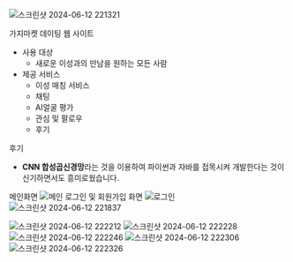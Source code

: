 ![스크린샷 2024-06-12 221321](https://github.com/qywhrrnd/DatingWeb/assets/66350742/82edd8a1-f3dc-4760-b6ad-7b7c2714346c)

가지마켓
데이팅 웹 사이트

- 사용 대상
    - 새로운 이성과의 만남을 원하는 모든 사람
- 제공 서비스
    - 이성 매칭 서비스
    - 채팅
    - AI얼굴 평가
    - 관심 및 팔로우
    - 후기


 후기
- **CNN 합성곱신경망**라는 것을 이용하여 파이썬과 자바를 접목시켜 개발한다는 것이 신기하면서도 흥미로웠습니다.

  
메인화면
![메인](https://github.com/qywhrrnd/DatingWeb/assets/66350742/c36f5ba0-346d-4876-a8a3-094622e6c7e2)
로그인 및 회원가입 화면
![로그인](https://github.com/qywhrrnd/DatingWeb/assets/66350742/1629f195-d611-406c-8471-f2860ae8ffaf)
![스크린샷 2024-06-12 221837](https://github.com/qywhrrnd/DatingWeb/assets/66350742/abbce6ea-f8ad-4448-b975-f626905c10b1)

![스크린샷 2024-06-12 222212](https://github.com/qywhrrnd/DatingWeb/assets/66350742/39584a90-398c-407f-acd8-8277ef80455c)
![스크린샷 2024-06-12 222228](https://github.com/qywhrrnd/DatingWeb/assets/66350742/c89806b5-1d50-4b0e-a421-0fd9de4fd4dd)
![스크린샷 2024-06-12 222246](https://github.com/qywhrrnd/DatingWeb/assets/66350742/974367b7-aa57-4164-923e-a7299b977de4)
![스크린샷 2024-06-12 222306](https://github.com/qywhrrnd/DatingWeb/assets/66350742/13fa273e-fd28-4215-87c4-ccfeb202c955)
![스크린샷 2024-06-12 222326](https://github.com/qywhrrnd/DatingWeb/assets/66350742/ce7f5b6d-642f-43a4-a43e-f588053bb48d)


